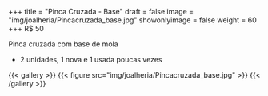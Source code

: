 +++
title = "Pinca Cruzada - Base"
draft = false
image = "img/joalheria/Pincacruzada_base.jpg"
showonlyimage = false
weight = 60
+++
<span class="price">R$ 50</span>

<!--more-->

Pinca cruzada com base de mola

- 2 unidades, 1 nova e 1 usada poucas vezes

{{< gallery >}}
{{< figure src="img/joalheria/Pincacruzada_base.jpg" >}}
{{< /gallery >}}
